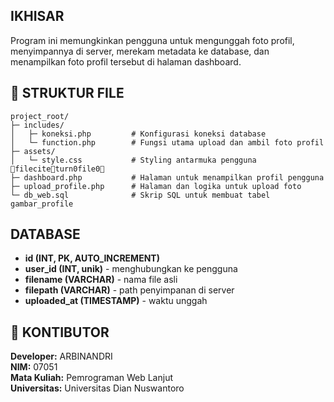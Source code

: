 ## IKHISAR
Program ini memungkinkan pengguna untuk mengunggah foto profil, menyimpannya di server, merekam metadata ke database, dan menampilkan foto profil tersebut di halaman dashboard.

## 📁 STRUKTUR FILE

```
project_root/
├─ includes/
│   ├─ koneksi.php         # Konfigurasi koneksi database
│   └─ function.php        # Fungsi utama upload dan ambil foto profil
├─ assets/
│   └─ style.css           # Styling antarmuka pengguna fileciteturn0file0
├─ dashboard.php           # Halaman untuk menampilkan profil pengguna
├─ upload_profile.php      # Halaman dan logika untuk upload foto
└─ db_web.sql              # Skrip SQL untuk membuat tabel gambar_profile
```

## DATABASE
- **id (INT, PK, AUTO_INCREMENT)**
- **user_id (INT, unik)** - menghubungkan ke pengguna
- **filename (VARCHAR)** - nama file asli
- **filepath (VARCHAR)** - path penyimpanan di server
- **uploaded_at (TIMESTAMP)** - waktu unggah


## 🤝 KONTIBUTOR

**Developer:** ARBINANDRI  
**NIM:** 07051  
**Mata Kuliah:** Pemrograman Web Lanjut  
**Universitas:** Universitas Dian Nuswantoro  